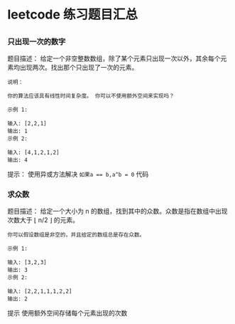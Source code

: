 # leetcode 练习题目汇总

## 

### 只出现一次的数字
题目描述：
    给定一个非空整数数组，除了某个元素只出现一次以外，其余每个元素均出现两次。找出那个只出现了一次的元素。
    
    说明：
    
    你的算法应该具有线性时间复杂度。 你可以不使用额外空间来实现吗？
    
    示例 1:
    
    输入: [2,2,1]
    输出: 1
    示例 2:
    
    输入: [4,1,2,1,2]
    输出: 4
 
提示：
    使用异或方法解决 
    `如果a == b,a^b = 0`
代码
        
  
### 求众数
题目描述：
    给定一个大小为 n 的数组，找到其中的众数。众数是指在数组中出现次数大于 ⌊ n/2 ⌋ 的元素。
    
    你可以假设数组是非空的，并且给定的数组总是存在众数。
    
    示例 1:
    
    输入: [3,2,3]
    输出: 3
    示例 2:
    
    输入: [2,2,1,1,1,2,2]
    输出: 2   
提示
    使用额外空间存储每个元素出现的次数             